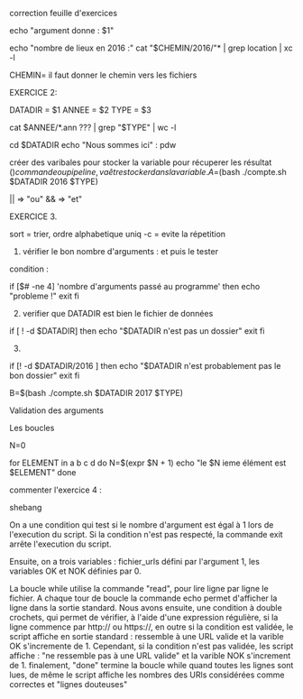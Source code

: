 correction feuille d'exercices

echo "argument donne : $1"

echo "nombre de lieux en 2016 :"
cat "$CHEMIN/2016/"* | grep location | xc -l 


CHEMIN= il faut donner le chemin vers les fichiers 

EXERCICE 2:

DATADIR = $1 
ANNEE = $2
TYPE = $3

cat $ANNEE/*.ann ??? | grep "$TYPE" | wc -l 

cd $DATADIR
echo "Nous sommes ici" :
pdw

créer des varibales pour stocker la variable pour récuperer les résultat
$() commande ou pipeline, va être stocker dans la variable. 
A=$(bash ./compte.sh $DATADIR 2016 $TYPE)

|| => "ou"
&& => "et"


EXERCICE 3. 

sort = trier, ordre alphabetique
uniq -c = evite la répetition 

1. vérifier le bon nombre d'arguments : et puis le tester

condition :

if [$# -ne 4] 'nombre d'arguments passé au programme'
then 
     echo "probleme !"
     exit
fi 

2. verifier que DATADIR est bien le fichier de données

if [ ! -d $DATADIR]
then 
    echo "$DATADIR n'est pas un dossier"
    exit
fi

3.

if [! -d $DATADIR/2016 ]
then
     echo "$DATADIR n'est probablement pas le bon dossier"
     exit
fi




B=$(bash ./compte.sh $DATADIR 2017 $TYPE)



Validation des arguments

Les boucles 

N=0

for ELEMENT in a b c d
do
   N=$(expr $N + 1)
   echo "le $N ieme élément est $ELEMENT"
done


commenter l'exercice 4 : 

shebang 

On a une condition qui test si le nombre d'argument est égal à 1 lors de l'execution du script. Si la condition n'est pas respecté, la commande exit arrête l'execution du script. 

Ensuite, on a trois variables : fichier_urls défini par l'argument 1, les variables OK et NOK définies par 0. 

La boucle while utilise la commande "read", pour lire ligne par ligne le fichier. A chaque tour de boucle la commande echo permet d'afficher la ligne dans la sortie standard. Nous avons ensuite, une condition à double crochets, qui permet de vérifier, à l'aide d'une expression régulière, si la ligne commence par http:// ou https://, en outre si la condition est validée, le script affiche en sortie standard : ressemble à une URL valide et la varible OK s'incremente de 1. Cependant, si la condition n'est pas validée, les script affiche : "ne ressemble pas à une URL valide" et la varible NOK s'increment de 1. finalement, "done" termine la boucle while quand toutes les lignes sont lues, de même le script affiche les nombres des URls considérées comme correctes et "lignes douteuses"


 
                              

